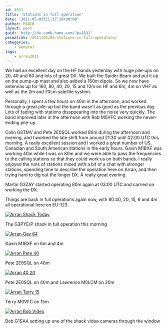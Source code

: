 ```yaml
---
id: 1631
title: 'Stations in full operation'
date: '2011-05-03T11:37:28+00:00'
author: M1ACB
layout: post
guid: 'http://dx.camb-hams.com/?p=1631'
permalink: /2011/05/03/stations-in-full-operation/
categories:
    - General
tags:
    - arran2011
---
```


We had an excellent day on the HF bands yesterday with huge pile-ups on 20, 40 and 80 and lots of great DX. We built the Spider Beam and put it up on the pump-up mast and also added a 160m dipole. So we now have antennas up for 160, 80, 40, 20, 15 and 10m on HF and 6m, 4m on VHF as well as the 2m and 70cm satellite system.

Personally, I spent a few hours on 40m in the afternoon, and worked through a great pile-up but the band wasn’t as good as the previous day. Lots of fading with stations disappearing into the noise very quickly. The band improved later in the afternoon with Rob M0VFC working the never-ending pile-up.

Colin G8TMV and Pete 2E0SQL worked 80m during the afternoon and evening, and I worked the late shift from around 21:30 until 02:00 UTC this morning. A really excellent session and I worked a great number of US, Canadian and South American stations in the early hours. Gavin M1BXF was working 40m while I was on 80m and we were able to pass the frequencies to the calling stations so that they could work us on both bands. I really enjoyed the runs of stations mixed with a bit of a chat with stronger stations, spending time to describe the operation here on Arran, and then trying hard to dig out the longer DX. A really great evening.

Martin G3ZAY started operating 80m again at 03:00 UTC and carried on working the DX.

Things are back in full operations again now, with 80 40, 20, 15, 6 and 4m all operational here on EU-123.

[![](http://dx.camb-hams.com/wp-content/uploads/2011/05/Arran-Shack-Today-300x200.jpg "Arran Shack Today")](http://dx.camb-hams.com/wp-content/uploads/2011/05/Arran-Shack-Today.jpg)

The G3PYE/P shack in full operation this morning

[![](http://dx.camb-hams.com/wp-content/uploads/2011/05/Arran-Gav-64-300x200.jpg "Arran Gav 64")](http://dx.camb-hams.com/wp-content/uploads/2011/05/Arran-Gav-64.jpg)

Gavin M1BXF on 6m and 4m

[![](http://dx.camb-hams.com/wp-content/uploads/2011/05/Arran-Pete-40-300x200.jpg "Arran Pete 40")](http://dx.camb-hams.com/wp-content/uploads/2011/05/Arran-Pete-40.jpg)

Pete 2E0SQL on 40m

[![](http://dx.camb-hams.com/wp-content/uploads/2011/05/Arran-40-20-200x300.jpg "Arran 40 20")](http://dx.camb-hams.com/wp-content/uploads/2011/05/Arran-40-20.jpg)

Pete 2E0SQL on 40m and Lawrence M0LCM on 20m

[![](http://dx.camb-hams.com/wp-content/uploads/2011/05/Arran-Terry-15-300x200.jpg "Arran Terry 15")](http://dx.camb-hams.com/wp-content/uploads/2011/05/Arran-Terry-15.jpg)

Terry M0VFC on 15m

[![](http://dx.camb-hams.com/wp-content/uploads/2011/05/Arran-Bob-Video-200x300.jpg "Arran Bob Video")](http://dx.camb-hams.com/wp-content/uploads/2011/05/Arran-Bob-Video.jpg)

Bob G1SAA setting up one of the shack video cameras through the window